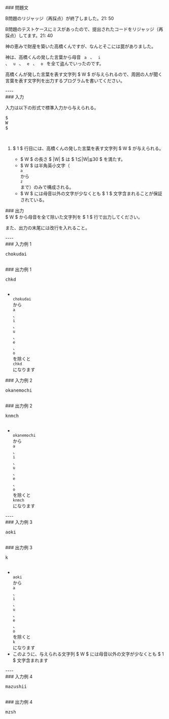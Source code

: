 <div>
<div>
### 
問題文


<section>
<font>

B問題のリジャッジ（再採点）が終了しました。21: 50



B問題のテストケースにミスがあったので、提出されたコードをリジャッジ（再採点）してます。21: 40



</font>



神の恵みで財産を築いた高橋くんですが、なんとそこには罠がありました。



神は、高橋くんの発した言葉から母音 
<code>
a
</code>
、
<code>
i
</code>
、
<code>
u
</code>
、
<code>
e
</code>
、
<code>
o
</code>
 を全て盗んでいったのです。



高橋くんが発した言葉を表す文字列 
$
W
$
 が与えられるので、周囲の人が聞く言葉を表す文字列を出力するプログラムを書いてください。


</section>
</div>
----

<div>
### 
入力


<section>

入力は以下の形式で標準入力から与えられる。

<pre>
$
W
$


</pre>
<ol>
<li>
$
1
$
 行目には、高橋くんの発した言葉を表す文字列 
$
W
$
 が与えられる。
</li>
<ul>
<li>
$
W
$
 の長さ 
$
|W|
$
 は 
$
1≦|W|≦30
$
 を満たす。
</li>
<li>
$
W
$
 は半角英小文字（
<code>
a
</code>
 から 
<code>
z
</code>
まで）のみで構成される。
</li>
<li>
$
W
$
 には母音以外の文字が少なくとも 
$
1
$
 文字含まれることが保証されている。
</li>
</ul>
</ol>
</section>
</div>
<div>
### 
出力


<section>
$
W
$
 から母音を全て除いた文字列を 
$
1
$
 行で出力してください。



また、出力の末尾には改行を入れること。

</section>
</div>
----

<div>
### 
入力例 1


<section>
<pre>
chokudai

</pre>
</section>
</div>
<div>
### 
出力例 1


<section>
<pre>
chkd

</pre>
<ul>
<li>
<code>
chokudai
</code>
 から 
<code>
a
</code>
、
<code>
i
</code>
、
<code>
u
</code>
、
<code>
e
</code>
、
<code>
o
</code>
 を除くと 
<code>
chkd
</code>
 になります
</li>
</ul>
</section>
</div>
<div>
### 
入力例 2


<section>
<pre>
okanemochi

</pre>
</section>
</div>
<div>
### 
出力例 2


<section>
<pre>
knmch

</pre>
<ul>
<li>
<code>
okanemochi
</code>
 から 
<code>
a
</code>
、
<code>
i
</code>
、
<code>
u
</code>
、
<code>
e
</code>
、
<code>
o
</code>
 を除くと 
<code>
knmch
</code>
 になります
</li>
</ul>
</section>
</div>
----

<div>
### 
入力例 3


<section>
<pre>
aoki

</pre>
</section>
</div>
<div>
### 
出力例 3


<section>
<pre>
k

</pre>
<ul>
<li>
<code>
aoki
</code>
 から 
<code>
a
</code>
、
<code>
i
</code>
、
<code>
u
</code>
、
<code>
e
</code>
、
<code>
o
</code>
 を除くと 
<code>
k
</code>
 になります
</li>
<li>
このように、与えられる文字列 
$
W
$
 には母音以外の文字が少なくとも 
$
1
$
 文字含まれます
</li>
</ul>
</section>
</div>
----

<div>
### 
入力例 4


<section>
<pre>
mazushii

</pre>
</section>
</div>
<div>
### 
出力例 4


<section>
<pre>
mzsh

</pre>
</section>
</div>
</div>